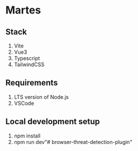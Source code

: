# Martes

## Stack

1. Vite
2. Vue3
3. Typescript
4. TailwindCSS

## Requirements

1. LTS version of Node.js
2. VSCode

## Local development setup

1. npm install
2. npm run dev"# browser-threat-detection-plugin" 
